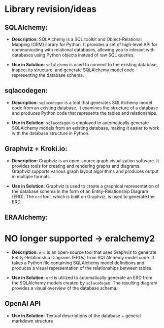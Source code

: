 # Library revision/ideas
## SQLAlchemy:

- **Description:** SQLAlchemy is a SQL toolkit and Object-Relational Mapping (ORM) library for Python. It provides a set of high-level API for communicating with relational databases, allowing you to interact with databases using Python objects instead of raw SQL queries.

- **Use in Solution:** `sqlalchemy` is used to connect to the existing database, inspect its structure, and generate SQLAlchemy model code representing the database schema.

## sqlacodegen:

- **Description:** `sqlacodegen` is a tool that generates SQLAlchemy model code from an existing database. It examines the structure of a database and produces Python code that represents the tables and relationships.

- **Use in Solution:** `sqlacodegen` is employed to automatically generate SQLAlchemy models from an existing database, making it easier to work with the database structure in Python.

## Graphviz + Kroki.io:

- **Description:** Graphviz is an open-source graph visualization software. It provides tools for creating and rendering graphs and diagrams. Graphviz supports various graph layout algorithms and produces output in multiple formats.

- **Use in Solution:** Graphviz is used to create a graphical representation of the database schema in the form of an Entity-Relationship Diagram (ERD). The `erd` tool, which is built on Graphviz, is used to generate the ERD.

## ERAAlchemy:
# NO longer supported -> eralchemy2

- **Description:** `erd` is an open-source tool that uses Graphviz to generate Entity-Relationship Diagrams (ERDs) from SQLAlchemy model code. It takes a Python file containing SQLAlchemy model definitions and produces a visual representation of the relationships between tables.

- **Use in Solution:** `erd` is utilized to automatically generate an ERD from the SQLAlchemy models created by `sqlacodegen`. The resulting diagram provides a visual overview of the database schema.


## OpenAI API
- **Use in Solution:** Textual descriptions of the database + general markdown structure
